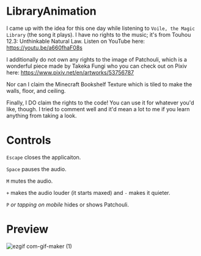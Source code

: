 # LibraryAnimation
I came up with the idea for this one day while listening to `Voile, the Magic Library` (the song it plays). I have no rights to the music; it's from Touhou 12.3: Unthinkable Natural Law. Listen on YouTube here: https://youtu.be/a660fhaF08s

I additionally do not own any rights to the image of Patchouli, which is a wonderful piece made by Takeka Fungi who you can check out on Pixiv here: https://www.pixiv.net/en/artworks/53756787

Nor can I claim the Minecraft Bookshelf Texture which is tiled to make the walls, floor, and ceiling.

Finally, I DO claim the rights to the code! You can use it for whatever you'd like, though. I tried to comment well and it'd mean a lot to me if you learn anything from taking a look.
# Controls
`Escape` closes the applicaiton.

`Space` pauses the audio.

`M` mutes the audio.

`+` makes the audio louder (it starts maxed) and `-` makes it quieter.

`P` *or tapping on mobile* hides or shows Patchouli.
# Preview
![ezgif com-gif-maker (1)](https://user-images.githubusercontent.com/48457685/169448726-deb45690-1c93-417b-8315-2eae467a2ff8.gif)
